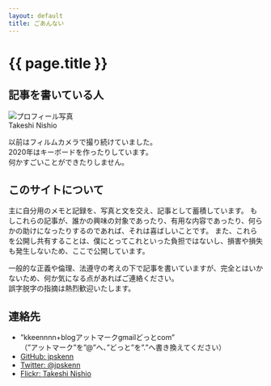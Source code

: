```yaml
---
layout: default
title: ごあんない
---
```


# {{ page.title }}

## 記事を書いている人

![プロフィール写真](https://farm9.staticflickr.com/8122/8617948063_8ec046a245_t.jpg)  
Takeshi Nishio  

以前はフィルムカメラで撮り続けていました。  
2020年はキーボードを作ったりしています。  
何かすごいことができたりしません。

## このサイトについて

主に自分用のメモと記録を、写真と文を交え、記事として蓄積しています。
もしこれらの記事が、誰かの興味の対象であったり、有用な内容であったり、何らかの助けになったりするのであれば、それは喜ばしいことです。
また、これらを公開し共有することは、僕にとってこれといった負担ではないし、損害や損失も発生しないため、ここで公開しています。

一般的な正義や倫理、法遵守の考えの下で記事を書いていますが、完全とはいかないため、何か気になる点があればご連絡ください。  
誤字脱字の指摘は熱烈歓迎いたします。

## 連絡先

- ”kkeennnn+blogアットマークgmailどっとcom”  
（”アットマーク”を”@”へ、”どっと”を”.”へ書き換えてください）
- [GitHub: jpskenn](https://github.com/jpskenn)
- [Twitter: @jpskenn](https://twitter.com/jpskenn)
- [Flickr: Takeshi Nishio](https://www.flickr.com/photos/kkeennnn)
